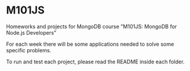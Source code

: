 # M101JS
Homeworks and projects for MongoDB course "M101JS: MongoDB for Node.js Developers"

For each week there will be some applications needed to solve some specific problems.

To run and test each project, please read the README inside each folder.
